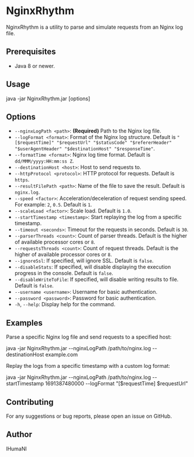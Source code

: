 # NginxRhythm

NginxRhythm is a utility to parse and simulate requests from an Nginx log file.

## Prerequisites

- Java 8 or newer.

## Usage

java -jar NginxRhythm.jar [options]

## Options

- `--nginxLogPath <path>`: **(Required)** Path to the Nginx log file.
- `--logFormat <format>`: Format of the Nginx log structure. Default is `"[$requestTime]" "$requestUrl" "$statusCode" "$refererHeader" "$userAgentHeader" "$destinationHost" "$responseTime"`.
- `--formatTime <format>`: Nginx log time format. Default is `dd/MMM/yyyy:HH:mm:ss Z`.
- `--destinationHost <host>`: Host to send requests to.
- `--httpProtocol <protocol>`: HTTP protocol for requests. Default is `https`.
- `--resultFilePath <path>`: Name of the file to save the result. Default is `nginx.log`.
- `--speed <factor>`: Acceleration/deceleration of request sending speed. For example: `2`, `0.5`. Default is `1`.
- `--scaleLoad <factor>`: Scale load. Default is `1.0`.
- `--startTimestamp <timestamp>`: Start replaying the log from a specific timestamp.
- `--timeout <seconds>`: Timeout for the requests in seconds. Default is `30`.
- `--parserThreads <count>`: Count of parser threads. Default is the higher of available processor cores or `8`.
- `--requestsThreads <count>`: Count of request threads. Default is the higher of available processor cores or `8`.
- `--ignoreSsl`: If specified, will ignore SSL. Default is `false`.
- `--disableStats`: If specified, will disable displaying the execution progress in the console. Default is `false`.
- `--disableWriteToFile`: If specified, will disable writing results to file. Default is `false`.
- `--username <username>`: Username for basic authentication.
- `--password <password>`: Password for basic authentication.
- `-h`, `--help`: Display help for the command.

## Examples

Parse a specific Nginx log file and send requests to a specified host:

java -jar NginxRhythm.jar --nginxLogPath /path/to/nginx.log --destinationHost example.com

Replay the logs from a specific timestamp with a custom log format:

java -jar NginxRhythm.jar --nginxLogPath /path/to/nginx.log --startTimestamp 1691387480000 --logFormat "[$requestTime] $requestUrl"

## Contributing

For any suggestions or bug reports, please open an issue on GitHub.

## Author

lHumaNl

